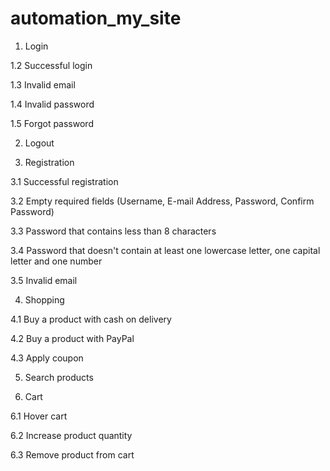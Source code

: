 # automation_my_site
1. Login

1.2 Successful login

1.3 Invalid email

1.4 Invalid password

1.5 Forgot password

2. Logout

3. Registration

3.1 Successful registration

3.2 Empty required fields (Username, E-mail Address, Password, Confirm Password)

3.3 Password that contains less than 8 characters

3.4 Password that doesn't contain at least one lowercase letter, one capital letter and one number

3.5 Invalid email

4. Shopping

4.1 Buy a product with cash on delivery

4.2 Buy a product with PayPal

4.3 Apply coupon

5. Search products

6. Cart

6.1 Hover cart

6.2 Increase product quantity

6.3 Remove product from cart
